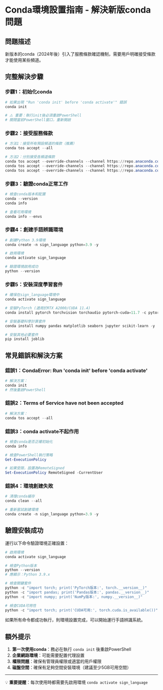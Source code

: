 # Conda環境設置指南 - 解決新版conda問題

## 問題描述
新版本的conda（2024年後）引入了服務條款確認機制，需要用戶明確接受條款才能使用某些頻道。

## 完整解決步驟

### 步驟1：初始化conda
```powershell
# 如果出現 "Run 'conda init' before 'conda activate'" 錯誤
conda init

# ⚠️ 重要：執行init後必須重啟PowerShell
# 關閉當前PowerShell窗口，重新開啟
```

### 步驟2：接受服務條款
```powershell
# 方法1：接受所有預設頻道的條款（推薦）
conda tos accept --all

# 方法2：分別接受各頻道條款
conda tos accept --override-channels --channel https://repo.anaconda.com/pkgs/main
conda tos accept --override-channels --channel https://repo.anaconda.com/pkgs/r
conda tos accept --override-channels --channel https://repo.anaconda.com/pkgs/msys2
```

### 步驟3：驗證conda正常工作
```powershell
# 檢查conda版本和配置
conda --version
conda info

# 查看可用環境
conda info --envs
```

### 步驟4：創建手語辨識環境
```powershell
# 創建Python 3.9環境
conda create -n sign_language python=3.9 -y

# 啟用環境
conda activate sign_language

# 驗證環境啟用成功
python --version
```

### 步驟5：安裝深度學習套件
```powershell
# 確保在sign_language環境中
conda activate sign_language

# 安裝PyTorch (適用於RTX A2000/CUDA 11.4)
conda install pytorch torchvision torchaudio pytorch-cuda=11.7 -c pytorch -c nvidia -y

# 安裝基礎科學計算套件
conda install numpy pandas matplotlib seaborn jupyter scikit-learn -y

# 安裝其他必要套件
pip install joblib
```

## 常見錯誤和解決方案

### 錯誤1：CondaError: Run 'conda init' before 'conda activate'
```powershell
# 解決方案：
conda init
# 然後重啟PowerShell
```

### 錯誤2：Terms of Service have not been accepted
```powershell
# 解決方案：
conda tos accept --all
```

### 錯誤3：conda activate不起作用
```powershell
# 檢查conda是否正確初始化
conda info

# 檢查PowerShell執行策略
Get-ExecutionPolicy

# 如果受限，設置為RemoteSigned
Set-ExecutionPolicy RemoteSigned -CurrentUser
```

### 錯誤4：環境創建失敗
```powershell
# 清理conda緩存
conda clean --all

# 重新嘗試創建環境
conda create -n sign_language python=3.9 -y
```

## 驗證安裝成功

運行以下命令驗證環境正確設置：

```powershell
# 啟用環境
conda activate sign_language

# 檢查Python版本
python --version
# 應顯示：Python 3.9.x

# 檢查關鍵套件
python -c "import torch; print('PyTorch版本:', torch.__version__)"
python -c "import pandas; print('Pandas版本:', pandas.__version__)"
python -c "import numpy; print('NumPy版本:', numpy.__version__)"

# 檢查CUDA可用性
python -c "import torch; print('CUDA可用:', torch.cuda.is_available())"
```

如果所有命令都成功執行，則環境設置完成，可以開始運行手語辨識系統。

## 額外提示

1. **第一次使用conda**：務必在執行 `conda init` 後重啟PowerShell
2. **企業網路環境**：可能需要配置代理設置
3. **權限問題**：確保有管理員權限或適當的用戶權限
4. **磁盤空間**：確保有足夠空間安裝環境（建議至少5GB可用空間）

---
💡 **重要提醒**：每次使用時都需要先啟用環境 `conda activate sign_language`
